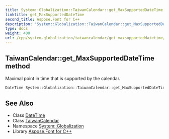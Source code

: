 ```yaml
---
title: System::Globalization::TaiwanCalendar::get_MaxSupportedDateTime method
linktitle: get_MaxSupportedDateTime
second_title: Aspose.Font for C++
description: 'System::Globalization::TaiwanCalendar::get_MaxSupportedDateTime method. Maximal point in time that is supported by the calendar in C++.'
type: docs
weight: 400
url: /cpp/system.globalization/taiwancalendar/get_maxsupporteddatetime/
---
```

## TaiwanCalendar::get_MaxSupportedDateTime method


Maximal point in time that is supported by the calendar.

```cpp
DateTime System::Globalization::TaiwanCalendar::get_MaxSupportedDateTime() const override
```

## See Also

* Class [DateTime](../../../system/datetime/)
* Class [TaiwanCalendar](../)
* Namespace [System::Globalization](../../)
* Library [Aspose.Font for C++](../../../)
